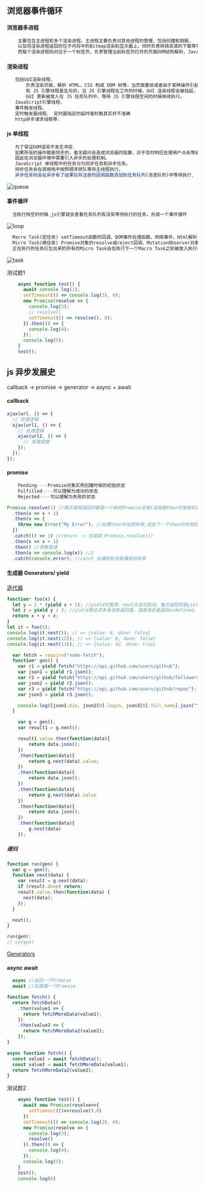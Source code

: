 ## 浏览器事件循环

#### 浏览器多进程

```js
    主要包含主进程和多个渲染进程。主进程主要负责对其他进程的管理，包括创建和销毁，
    以及将渲染进程返回的位于内存中的Bitmap渲染到显示器上，同时负责网络资源的下载等等。
    而每个渲染进程则对应于一个标签页，负责管理当前标签页打开的页面DOM结构解析，JavaScript脚本执行等
```

#### 渲染进程

```js
   包括GUI渲染线程、
       负责渲染页面，解析 HTML，CSS 构成 DOM 树等，当页面重绘或者由于某种操作引起回流都会调起该线程。
       和 JS 引擎线程是互斥的，当 JS 引擎线程在工作的时候，GUI 渲染线程会被挂起，
       GUI 更新被放入在 JS 任务队列中，等待 JS 引擎线程空闲的时候继续执行。
   JavaScript引擎线程、
   事件触发线程、
   定时触发器线程、 定时器指定的延时毫秒数其实并不准确
   http异步请求线程等.
```

#### js 单线程

```js
   为了保证DOM渲染不发生冲突.
   如果所有的操作都是同步的，毫无疑问会造成浏览器的阻塞，对于及时响应处理用户点击等操作是不利的。
   因此在浏览器环境中需要引入异步的处理机制。
   JavaScript 单线程中的任务分为同步任务和异步任务。
   同步任务会在调用栈中按照顺序排队等待主线程执行，
   异步任务则会在异步有了结果后将注册的回调函数添加到任务队列(消息队列)中等待执行,
```

![queue](https://github.com/liubin915249126/javascript/blob/master/image/queue.webp)

#### 事件循环

```js
  当执行栈空的时候,js引擎就会查看任务队列有没有等待执行的任务，形成一个事件循环
```

![loop](https://github.com/liubin915249126/javascript/blob/master/image/loop.png)

```js
  Macro Task(宏任务) setTimeout函数的回调、DOM事件处理函数，网络事件，Html解析
  Micro Task(微任务) Promise对象的resolve或reject回调、MutationObserver对象的回调
  正在执行的任务衍生出来的所有的Micro Task会在执行下一个Macro Task之前被放入执行栈执行
```

![task](https://github.com/liubin915249126/javascript/blob/master/image/task.webp)

测试题1
```js
    async function test() {
      await console.log(1);
      setTimeout(() => console.log(2), 0);
      new Promise(resolve => {
        console.log(3);
        // resolve()
        setTimeout(() => resolve(), 0);
      }).then(() => {
        console.log(4);
      });
      console.log(5);
    }
    test();
```

## js 异步发展史

callback -> promise -> generator -> async + await

#### callback

```js
ajax(url, () => {
  // 处理逻辑
  ajax(url1, () => {
    // 处理逻辑
    ajax(url2, () => {
      // 处理逻辑
    });
  });
});
```

#### promise

```js
    Pending----Promise对象实例创建时候的初始状态
    Fulfilled----可以理解为成功的状态
    Rejected----可以理解为失败的状态
```

```js
Promise.resolve(1) //每次调用返回的都是一个新的Promise实例(这就是then可用链式调用的原因)
  .then(x => x + 1)
  .then(x => {
    throw new Error("My Error"); //如果then中出现异常,会走下一个then的失败回调
  })
  .catch(() => 1) //return -> 包装成 Promise.resolve(1)
  .then(x => x + 1)
  .then() //参数穿透
  .then(x => console.log(x)) //2
  .catch(console.error); //catch 会捕获到没有捕获的异常
```

#### 生成器 Generators/ yield

[迭代器](https://github.com/liubin915249126/javascript/blob/master/interview/RN/iterator.js)

```js
function* foo(x) {
  let y = 2 * (yield x + 1); //yield可暂停，next方法可启动，每次返回的是yield后的表达式结果
  let z = yield y / 3; //yield表达式本身没有返回值，或者说总是返回undefined。next方法可以带一个参数，该参数就会被当作上一个yield表达式的返回值
  return x + y + z;
}
let it = foo(5);
console.log(it.next()); // => {value: 6, done: false}
console.log(it.next(12)); // => {value: 8, done: false}
console.log(it.next(13)); // => {value: 42, done: true}
```
```js
  var fetch = require("node-fetch");
  function* gen() {
    var r1 = yield fetch("https://api.github.com/users/github");
    var json1 = yield r1.json();
    var r2 = yield fetch("https://api.github.com/users/github/followers");
    var json2 = yield r2.json();
    var r3 = yield fetch("https://api.github.com/users/github/repos");
    var json3 = yield r3.json();

    console.log([json1.bio, json2[0].login, json3[0].full_name].join("\n"));
  }
```



```js
    var g = gen();
    var result1 = g.next();

    result1.value.then(function(data){
        return data.json();
    })
    .then(function(data){
        return g.next(data).value;
    })
    .then(function(data){
        return data.json();
    })
    .then(function(data){
        return g.next(data).value
    })
    .then(function(data){
        return data.json();
    })
    .then(function(data){
        g.next(data)
    });
```

##### 递归
```js
function run(gen) {
  var g = gen();
  function next(data) {
    var result = g.next(data);
    if (result.done) return;
    result.value.then(function(data) {
      next(data);
    });
  }

  next();
}

run(gen);
// co(gen)
```

[Generators](https://github.com/mqyqingfeng/Blog/issues/99)

#### async await

```js
  async //返回一个Promise
  await //后面跟一个Promise
```

```js
function fetch() {
  return fetchData()
    .then(value1 => {
      return fetchMoreData(value1);
    })
    .then(value2 => {
      return fetchMoreData2(value2);
    });
}

async function fetch() {
  const value1 = await fetchData();
  const value2 = await fetchMoreData(value1);
  return fetchMoreData2(value2);
}
```

测试题2
```js
    async function test() {
      await new Promise(resolve=>{
        setTimeout(()=>resolve(),0)
      })
      setTimeout(() => console.log(2), 0);
      new Promise(resolve => {
        console.log(3);
        resolve()
      }).then(() => {
        console.log(4);
      });
      console.log(5);
    }
    test();
    console.log(6)
```